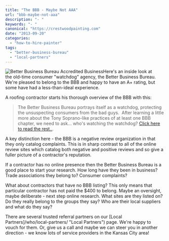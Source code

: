 ```yaml
---
title: "The BBB - Maybe Not AAA"
url: "bbb-maybe-not-aaa"
description: "- "
keywords: "- "
canonical: "https://crestwoodpainting.com"
date: "2013-09-20"
categories:
  - "how-to-hire-painter"
tags:
  - "better-business-bureau"
  - "local-partners"
---
```


![Better Business Bureau Accredited Business](/images/BBBaccredited_opt-185x300.jpg "Better Business Bureau Accredited Business")Here's an inside look at the old-time consumer "watchdog" agency, the Better Business Bureau. We're pleased to belong to the BBB and happy to have an A+ rating, but some have had a less-than-ideal experience.

A roofing contractor starts his thorough overview of the BBB with this:

> The Better Business Bureau portrays itself as a watchdog, protecting the unsuspecting consumers from the bad guys.  After learning a little more about the Tony Soprano-like practices of at least one BBB chapter, we need to ask... who's watching the watchdog? [Click here to read the rest..](http://www.hometownroofingcontractors.com/blog/shocking-truth-about-better-business-bureau#.UZprgLEeK1I.twitter).

A key distinction here - the BBB is a negative review organization in that they only catalog complaints. This is in sharp contrast to all of the online review sites which catalog both negative and positive reviews and so give a fuller picture of a contractor's reputation.

If a contractor has no online presence then the Better Business Bureau is a good place to start your research. How long have they been in business? Trade associations they belong to? Consumer complaints?

What about contractors that have no BBB listing? This only means that particular contractor has not paid the $400 to belong. Maybe an oversight, maybe deliberate - next step online research. What sites are they listed on? Do they really belong to the groups they say? Who are their local suppliers and what do they say?

There are several trusted referral partners on our [Local Partners]/who/local-partners/ "Local Partners") page. We're happy to vouch for them. Or, give us a call and maybe we can steer you in another direction - we know lots of service providers in the Kansas City area!
